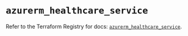 # `azurerm_healthcare_service`

Refer to the Terraform Registry for docs: [`azurerm_healthcare_service`](https://registry.terraform.io/providers/hashicorp/azurerm/3.108.0/docs/resources/healthcare_service).
